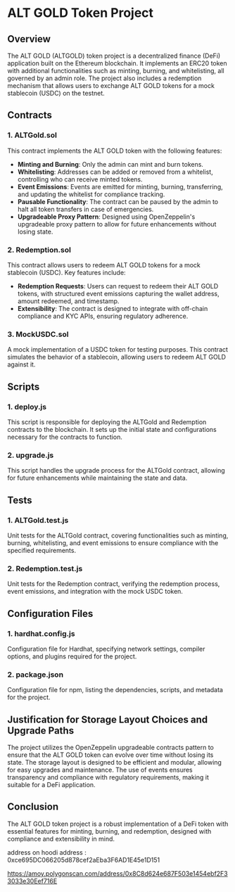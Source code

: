 # ALT GOLD Token Project

## Overview

The ALT GOLD (ALTGOLD) token project is a decentralized finance (DeFi) application built on the Ethereum blockchain. It implements an ERC20 token with additional functionalities such as minting, burning, and whitelisting, all governed by an admin role. The project also includes a redemption mechanism that allows users to exchange ALT GOLD tokens for a mock stablecoin (USDC) on the testnet.

## Contracts

### 1. ALTGold.sol
This contract implements the ALT GOLD token with the following features:
- **Minting and Burning**: Only the admin can mint and burn tokens.
- **Whitelisting**: Addresses can be added or removed from a whitelist, controlling who can receive minted tokens.
- **Event Emissions**: Events are emitted for minting, burning, transferring, and updating the whitelist for compliance tracking.
- **Pausable Functionality**: The contract can be paused by the admin to halt all token transfers in case of emergencies.
- **Upgradeable Proxy Pattern**: Designed using OpenZeppelin's upgradeable proxy pattern to allow for future enhancements without losing state.

### 2. Redemption.sol
This contract allows users to redeem ALT GOLD tokens for a mock stablecoin (USDC). Key features include:
- **Redemption Requests**: Users can request to redeem their ALT GOLD tokens, with structured event emissions capturing the wallet address, amount redeemed, and timestamp.
- **Extensibility**: The contract is designed to integrate with off-chain compliance and KYC APIs, ensuring regulatory adherence.

### 3. MockUSDC.sol
A mock implementation of a USDC token for testing purposes. This contract simulates the behavior of a stablecoin, allowing users to redeem ALT GOLD against it.

## Scripts

### 1. deploy.js
This script is responsible for deploying the ALTGold and Redemption contracts to the blockchain. It sets up the initial state and configurations necessary for the contracts to function.

### 2. upgrade.js
This script handles the upgrade process for the ALTGold contract, allowing for future enhancements while maintaining the state and data.

## Tests

### 1. ALTGold.test.js
Unit tests for the ALTGold contract, covering functionalities such as minting, burning, whitelisting, and event emissions to ensure compliance with the specified requirements.

### 2. Redemption.test.js
Unit tests for the Redemption contract, verifying the redemption process, event emissions, and integration with the mock USDC token.

## Configuration Files

### 1. hardhat.config.js
Configuration file for Hardhat, specifying network settings, compiler options, and plugins required for the project.

### 2. package.json
Configuration file for npm, listing the dependencies, scripts, and metadata for the project.

## Justification for Storage Layout Choices and Upgrade Paths
The project utilizes the OpenZeppelin upgradeable contracts pattern to ensure that the ALT GOLD token can evolve over time without losing its state. The storage layout is designed to be efficient and modular, allowing for easy upgrades and maintenance. The use of events ensures transparency and compliance with regulatory requirements, making it suitable for a DeFi application.

## Conclusion
The ALT GOLD token project is a robust implementation of a DeFi token with essential features for minting, burning, and redemption, designed with compliance and extensibility in mind.



address on hoodi address : 0xce695DC066205d878cef2aEba3F6AD1E45e1D151

https://amoy.polygonscan.com/address/0x8C8d624e687F503e1454ebf2F33033e30Eef716E
